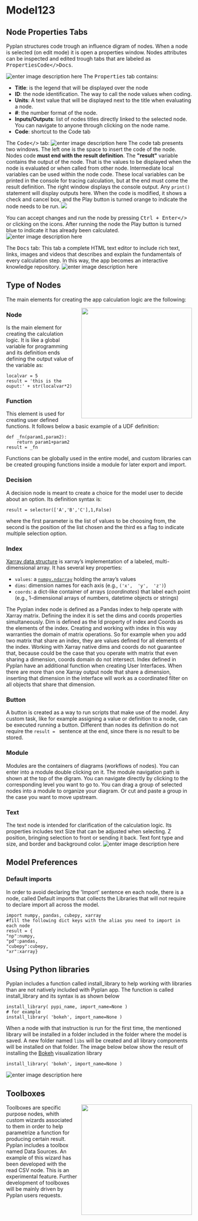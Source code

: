 # Model123
## Node Properties Tabs
Pyplan structures code trough an influence digram of nodes. When a node is selected (on edit mode) it is open a properties window. Nodes attributes can be inspected and edited trough tabs that are labeled as <kbd>Properties</kbd><kbd>Code</></kbd><kbd>Docs</kbd>.

![enter image description here](http://img.pyplan.org/model-node-prop1.png)
The <kbd>Properties</kbd> tab contains:

 - **Title**: is the legend that will be displayed over the node
 - **ID**: the node identification. The way to call the node values when coding.
 - **Units**: A text value that will be displayed next to the title when evaluating a node.
 - **#**: the number format of the node.
 - **Inputs/Outputs**: list of nodes titles directly linked to the selected node. You can navigate to anyone through clicking on the node name.
 - **Code**: shortcut to the Code tab

The <kbd>Code</></kbd> tab:
![enter image description here](http://img.pyplan.org/model-code-tab1.png)
The code tab presents two windows. The left one is the space to insert the code of the node.
Nodes code **must end with the result definition**. The **"result"** variable contains the output of the node. That is the values to be displayed when the node is evaluated or when called from other node.
Intermediate local variables can be used within the node code. These local variables can be printed in the console for tracing calculation, but at the end must come the result definition.
The right window displays the console output. Any `print()` statement will display outputs here.
When the code is modified, it shows a check and cancel box, and the Play button is turned orange to indicate the node needs to be run. 
 ![](http://img.pyplan.org/model-orange.png)

You can accept changes and run the node by pressing <kbd>Ctrl + Enter</></kbd> or clicking on the icons. 
After running the node the Play button is turned blue to indicate it has already been calculated.
![enter image description here](http://img.pyplan.org/model-blue.png)

The <kbd>Docs</kbd> tab:
This tab a complete HTML text editor to include rich text, links, images and videos that describes and explain the fundamentals of every calculation step. In this way, the app becomes an interactive knowledge repository.
![enter image description here](http://img.pyplan.org/model-docs.png)
## Type of Nodes
The main elements for creating the app calculation logic are the following:

<img src="http://img.pyplan.org/model-nodes-type.png"
	style="float: right; margin-left: 10px;"
	ALIGN=”top”
	height="300" /> 

### Node
Is the main element for creating the calculation logic. It is like a global variable for programming and its definition ends defining the output value of the variable as:

    localvar = 5
    result = 'this is the ouput:' + str(localvar*2)

### Function
This element is used for creating user defined functions.
It follows below a basic example of a UDF definition:

    def _fn(param1,param2):
	    return param1+param2
    result = _fn
Functions can be globally used in the entire model, and custom libraries can be created grouping functions inside a module for later export and import. 

### Decision
A decision node is meant to create a choice for the model user to decide about an option.
Its definition syntax is:

    result = selector(['A','B','C'],1,False)
 where the first parameter is the list of values to be choosing from, the second is the position of the list chosen and the third es a flag to indicate multiple selection option.
 
### Index
[Xarray data structure](http://xarray.pydata.org/en/stable/data-structures.html) is xarray’s implementation of a labeled, multi-dimensional array. It has several key properties:

-   `values`: a  [`numpy.ndarray`](https://docs.scipy.org/doc/numpy/reference/generated/numpy.ndarray.html#numpy.ndarray "(in NumPy v1.16)")  holding the array’s values 
-   `dims`: dimension names for each axis (e.g.,  `('x',  'y',  'z')`)
-   `coords`: a dict-like container of arrays (_coordinates_) that label each point (e.g., 1-dimensional arrays of numbers, datetime objects or strings)

The Pyplan index node is defined as a Pandas index to help operate with Xarray matrix. 
Defining the index it is set the dims and coords properties simultaneously. Dim is defined as the Id property of index and Coords as the elements of the index.
Creating and working with index in this way warranties the domain of matrix operations. So for example when you add two matrix that share an index, they are values defined for all elements of the index. Working with Xarray native dims and coords do not guarantee that, because could be the case that you operate with matrix that even sharing a dimension, coords domain do not intersect.
Index defined in Pyplan have an additional function when creating User Interfaces. When there are more than one Xarray output node that share a dimension, inserting that dimension in the interface will work as a coordinated filter on all objects that share that dimension.

### Button
A button is created as a way to run scripts that make use of the model.
Any custom task, like for example assigning a value or definition to a node, can be executed running a button. Different than nodes its definition do not require the `result = ` sentence at the end, since there is no result to be stored. 

### Module
Modules are the containers of diagrams (workflows of nodes). You can enter into a module double clicking on it. The module navigation path is shown at the top of the digram. You can navigate directly by clicking to the corresponding level you want to go to.
You can drag a group of selected nodes into a module to organize your diagram. Or cut and paste a group in the case you want to move upstream.

### Text
The text node is intended for clarification of the calculation logic. 
Its properties includes text Size that can be adjusted when selecting. Z position, bringing selection to front or sending it back. Text font type and size, and border and background color.
![enter image description here](http://img.pyplan.org/model-text-usage.png)

## Model Preferences

### Default imports
In order to avoid declaring the 'Import' sentence en each node, there is a node, called Default imports that collects the Libraries that will not require to declare import all across the model.

    import numpy, pandas, cubepy, xarray
    #fill the following dict keys with the alias you need to import in each node
    result = {
    "np":numpy,
    "pd":pandas,
    "cubepy":cubepy,
    "xr":xarray}

## Using Python libraries
Pyplan includes a function called install_library to help working with libraries than are not natively included with Pyplan app.
The function is called install_library and its syntax is as shown below

    install_library( pypi_name, import_name=None )
    # for example
    install_library( 'bokeh', import_name=None )
When a node with that instruction is run for the first time, the mentioned library will be installed in a folder included in the folder where the model is saved. A new folder named `libs` will be created and all library components will be installed on that folder.
The image below below show the result of installing the [Bokeh](https://bokeh.pydata.org/en/latest/) visualization library

    install_library( 'bokeh', import_name=None )

![enter image description here](http://img.pyplan.org/model-install-lib.png)

## Toolboxes

<img src="http://img.pyplan.org/model-toolboxes.png"
	style="float: right; margin-left: 10px;"
	ALIGN=”top”
	height="300" /> 
Toolboxes are specific purpose nodes, whith custom wizards associated to them in order to help parametrize a function for producing certain result.
Pyplan includes a toolbox named Data Sources. An example of this wizard has been developed with the read CSV node.
This is an experimental feature. Further development of toolboxes will be mainly driven by Pyplan users requests.
<!--stackedit_data:
eyJoaXN0b3J5IjpbLTE0OTE4MDU4OTUsLTY4NTI1ODQ4Niw5NT
QwMTY5MTMsLTI2NjIwNDc1NSwyMDcyMzk5NzY1LDcxMTk3OTUy
MiwtMTAzMTc4ODMzNywyNDY4NDY3MTksLTYxNzQ0NjAxMCwtMT
YzNTYxODgwMSwtMTc2MjYyMjM1Niw4ODY1OTM3MTIsLTM3NjU0
MDEyMywtOTUzNzM3Mzg2LC0xMjYyOTM5MzcxLC03ODA5ODk3Mj
QsLTE4NTg4NDI0NjAsODYyMjQyMTUsLTM5NDMxOTc2NSwxMzE3
MDc3OTUyXX0=
-->
